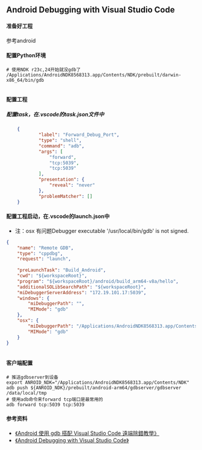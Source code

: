 ## Android Debugging with Visual Studio Code

#### 准备好工程
参考android


#### 配置Python环境
```shell
# 使用NDK r23c,24开始就没gdb了
/Applications/AndroidNDK8568313.app/Contents/NDK/prebuilt/darwin-x86_64/bin/gdb


```

#### 配置工程
##### 配置task，在.vscode的task.json文件中
```json
 	{
            "label": "Forward_Debug_Port",
            "type": "shell",
            "command": "adb",
            "args": [
                "forward",
                "tcp:5039",
                "tcp:5039"
            ],
            "presentation": {
                "reveal": "never"
            },
            "problemMatcher": []
    }
```
#### 配置工程启动，在.vscode的launch.json中
+ 注：osx 有问题Debugger executable '/usr/local/bin/gdb' is not signed.
```json
{
    "name": "Remote GDB",
    "type": "cppdbg",
    "request": "launch",
            
    "preLaunchTask": "Build_Android",
    "cwd": "${workspaceRoot}",
    "program": "${workspaceRoot}/android/build_arm64-v8a/hello",
    "additionalSOLibSearchPath": "${workspaceRoot}", 
    "miDebuggerServerAddress": "172.19.101.17:5039",
    "windows": {
        "miDebuggerPath": "",
        "MIMode": "gdb"
    },
    "osx": {
        "miDebuggerPath": "/Applications/AndroidNDK8568313.app/Contents/NDK/prebuilt/darwin-x86_64/bin/gdb",
        "MIMode": "gdb"
    }
}
        
```


#### 客户端配置
```shell
# 推送gdbserver到设备
export ANROID_NDK="/Applications/AndroidNDK8568313.app/Contents/NDK"
adb push ${ANROID_NDK}/prebuilt/android-arm64/gdbserver/gdbserver /data/local/tmp
# 使用adb命令来forward tcp端口是最常用的
adb forward tcp:5039 tcp:5039
```


#### 参考资料
+ [《Android 使用 gdb 搭配 Visual Studio Code 遠端除錯教學》](https://shengyu7697.github.io/android-debugging-with-vscode/)
+ [《Android Debugging with Visual Studio Code》](https://www.gamedev.net/tutorials/programming/general-and-gameplay-programming/android-debugging-with-visual-studio-code-r4820/)